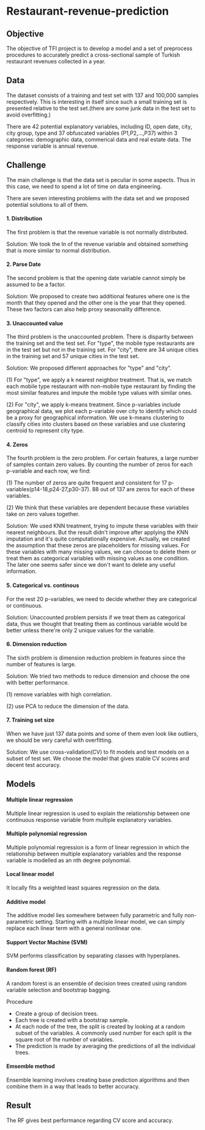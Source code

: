 # Restaurant-revenue-prediction
## **Objective**
The objective of TFI project is to develop a model and a set of preprocess procedures to accurately predict a cross-sectional sample of Turkish restaurant revenues collected in a year.

## **Data**
The dataset consists of a training and test set with 137 and 100,000 samples respectively. This is interesting in itself since such a small training set is presented relative to the test set.(there are some junk data in the test set to avoid overfitting.) 

There are 42 potential explanatory variables, including ID, open date, city, city group, type and 37 obfuscated variables (P1,P2,...,P37) within 3 categories: demographic data, commerical data and real estate data. The response variable is annual revenue.

## **Challenge**
The main challenge is that the data set is peculiar in some aspects. Thus in this case, we need to spend a lot of time on data engineering.

There are seven interesting problems with the data set and we proposed potential solutions to all of them.
#### 1. Distribution
The first problem is that the revenue variable is not normally distributed. 

Solution: We took the ln of the revenue variable and obtained something that is more similar to normal distribution. 

#### 2. Parse Date
The second problem is that the opening date variable cannot simply be assumed to be a factor. 

Solution: We proposed to create two additional features where one is the month that they opened and the other one is the year that they opened. These two factors can also help proxy seasonality difference. 

#### 3. Unaccounted value
The third problem is the unaccounted problem. There is disparity between the training set and the test set. For "type", the mobile type restaurants are in the test set but not in the training set. For "city", there are 34 unique cities in the training set and 57 unique cities in the test set. 

Solution: We proposed different approaches for "type" and "city". 

(1) For "type", we apply a k nearest neighbor treatment. That is, we match each mobile type restaurant with non-mobile type restaurant by finding the most similar features and impute the mobile type values with similar ones. 

(2) For "city", we apply k-means treatment. Since p-variables include geographical data, we plot each p-variable over city to identify which could be a proxy for geographical information. We use k-means clustering to classify cities into clusters based on these variables and use clustering centroid to represent city type. 

#### 4. Zeros
The fourth problem is the zero problem. For certain features, a large number of samples contain zero values. By counting the number of zeros for each p-variable and each row, we find:

(1) The number of zeros are quite frequent and consistent for 17 p-variables(p14-18,p24-27,p30-37). 88 out of 137 are zeros for each of these variables.

(2) We think that these variables are dependent because these variables take on zero values together. 

Solution: We used KNN treatment, trying to impute these variables with their nearest neighbours. But the result didn't improve after applying the KNN imputation and it's quite computationally expensive. Actually, we created the assumption that these zeros are placeholders for missing values. For these variables with many missing values, we can choose to delete them or treat them as categorical variables with missing values as one condition. The later one seems safer since we don't want to delete any useful information. 

#### 5. Categorical vs. continous
For the rest 20 p-variables, we need to decide whether they are categorical or continuous. 

Solution: Unaccounted problem persists if we treat them as categorical data, thus we thought that treating them as continous variable would be better unless there're only 2 unique values for the variable. 

#### 6. Dimension reduction
The sixth problem is dimension reduction problem in features since the number of features is large. 

Solution: We tried two methods to reduce dimension and choose the one with better performance. 

(1) remove variables with high correlation. 

(2) use PCA to reduce the dimension of the data.

#### 7. Training set size
When we have just 137 data points and some of them even look like outliers, we should be very careful with overfitting.

Solution: We use cross-validation(CV) to fit models and test models on a subset of test set. We choose the model that gives stable CV scores and decent test accuracy. 

## **Models**
#### Multiple linear regression
Multiple linear regression is used to explain the relationship between one continuous response variable from multiple explanatory variables.

#### Multiple polynomial regression
Multiple polynomial regression is a form of linear regression in which the relationship between multiple explanatory variables and the response variable is modelled as an nth degree polynomial. 

#### Local linear model 
It locally fits a weighted least squares regression on the data. 

#### Additive model
The additive model lies somewhere between fully parametric and fully non-parametric setting. Starting with a multiple linear model, we can simply replace each linear term with a general nonlinear one. 

#### Support Vector Machine (SVM)
SVM performs classification by separating classes with hyperplanes. 

#### Random forest (RF)
A random forest is an ensemble of decision trees created using random variable selection and bootstrap bagging. 

Procedure
- Create a group of decision trees.
- Each tree is created with a bootstrap sample.
- At each node of the tree, the split is created by looking at a random subset of the variables. A commonly used number for each split is the square root of the number of variables. 
- The prediction is made by averaging the predictions of all the individual trees.

#### Emsemble method
Ensemble learning involves creating base prediction algorithms and then combine them in a way that leads to better accuracy.


## **Result**
The RF gives best performance regarding CV score and accuracy.
